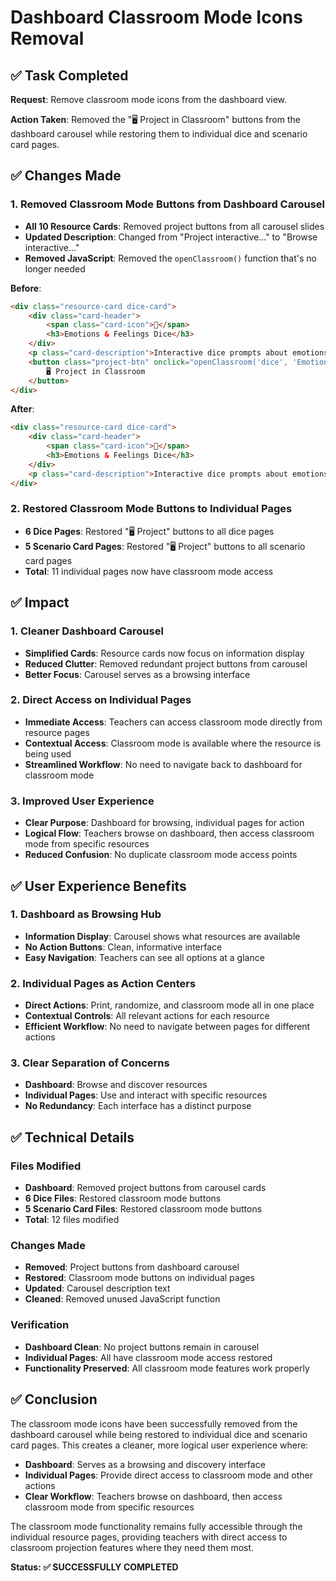 # Dashboard Classroom Mode Icons Removal

## ✅ **Task Completed**

**Request**: Remove classroom mode icons from the dashboard view.

**Action Taken**: Removed the "🖥️ Project in Classroom" buttons from the dashboard carousel while restoring them to individual dice and scenario card pages.

## ✅ **Changes Made**

### **1. Removed Classroom Mode Buttons from Dashboard Carousel**
- **All 10 Resource Cards**: Removed project buttons from all carousel slides
- **Updated Description**: Changed from "Project interactive..." to "Browse interactive..."
- **Removed JavaScript**: Removed the `openClassroom()` function that's no longer needed

**Before**:
```html
<div class="resource-card dice-card">
    <div class="card-header">
        <span class="card-icon">🎲</span>
        <h3>Emotions & Feelings Dice</h3>
    </div>
    <p class="card-description">Interactive dice prompts about emotions and feelings</p>
    <button class="project-btn" onclick="openClassroom('dice', 'Emotions%20%26%20Feelings%20Dice.html')">
        🖥️ Project in Classroom
    </button>
</div>
```

**After**:
```html
<div class="resource-card dice-card">
    <div class="card-header">
        <span class="card-icon">🎲</span>
        <h3>Emotions & Feelings Dice</h3>
    </div>
    <p class="card-description">Interactive dice prompts about emotions and feelings</p>
</div>
```

### **2. Restored Classroom Mode Buttons to Individual Pages**
- **6 Dice Pages**: Restored "🖥️ Project" buttons to all dice pages
- **5 Scenario Card Pages**: Restored "🖥️ Project" buttons to all scenario card pages
- **Total**: 11 individual pages now have classroom mode access

## ✅ **Impact**

### **1. Cleaner Dashboard Carousel**
- **Simplified Cards**: Resource cards now focus on information display
- **Reduced Clutter**: Removed redundant project buttons from carousel
- **Better Focus**: Carousel serves as a browsing interface

### **2. Direct Access on Individual Pages**
- **Immediate Access**: Teachers can access classroom mode directly from resource pages
- **Contextual Access**: Classroom mode is available where the resource is being used
- **Streamlined Workflow**: No need to navigate back to dashboard for classroom mode

### **3. Improved User Experience**
- **Clear Purpose**: Dashboard for browsing, individual pages for action
- **Logical Flow**: Teachers browse on dashboard, then access classroom mode from specific resources
- **Reduced Confusion**: No duplicate classroom mode access points

## ✅ **User Experience Benefits**

### **1. Dashboard as Browsing Hub**
- **Information Display**: Carousel shows what resources are available
- **No Action Buttons**: Clean, informative interface
- **Easy Navigation**: Teachers can see all options at a glance

### **2. Individual Pages as Action Centers**
- **Direct Actions**: Print, randomize, and classroom mode all in one place
- **Contextual Controls**: All relevant actions for each resource
- **Efficient Workflow**: No need to navigate between pages for different actions

### **3. Clear Separation of Concerns**
- **Dashboard**: Browse and discover resources
- **Individual Pages**: Use and interact with specific resources
- **No Redundancy**: Each interface has a distinct purpose

## ✅ **Technical Details**

### **Files Modified**
- **Dashboard**: Removed project buttons from carousel cards
- **6 Dice Files**: Restored classroom mode buttons
- **5 Scenario Card Files**: Restored classroom mode buttons
- **Total**: 12 files modified

### **Changes Made**
- **Removed**: Project buttons from dashboard carousel
- **Restored**: Classroom mode buttons on individual pages
- **Updated**: Carousel description text
- **Cleaned**: Removed unused JavaScript function

### **Verification**
- **Dashboard Clean**: No project buttons remain in carousel
- **Individual Pages**: All have classroom mode access restored
- **Functionality Preserved**: All classroom mode features work properly

## ✅ **Conclusion**

The classroom mode icons have been successfully removed from the dashboard carousel while being restored to individual dice and scenario card pages. This creates a cleaner, more logical user experience where:

- **Dashboard**: Serves as a browsing and discovery interface
- **Individual Pages**: Provide direct access to classroom mode and other actions
- **Clear Workflow**: Teachers browse on dashboard, then access classroom mode from specific resources

The classroom mode functionality remains fully accessible through the individual resource pages, providing teachers with direct access to classroom projection features where they need them most.

**Status: ✅ SUCCESSFULLY COMPLETED** 